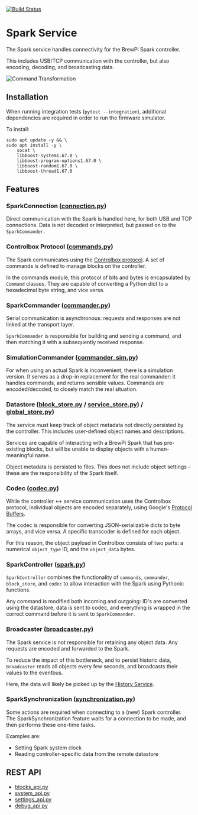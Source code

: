[![Build Status](https://dev.azure.com/brewblox/brewblox/_apis/build/status/BrewBlox.brewblox-devcon-spark?branchName=develop)](https://dev.azure.com/brewblox/brewblox/_build/latest?definitionId=1&branchName=develop)

# Spark Service

The Spark service handles connectivity for the BrewPi Spark controller.

This includes USB/TCP communication with the controller, but also encoding, decoding, and broadcasting data.

![Command Transformation](https://www.plantuml.com/plantuml/png/0/dLPDZ-Cs3BtdLn2vJ5BaurBqC2YAdSnaiLkqdS4cnHuBHQPZxTYIAygJCOh-zrAIl-99kjZroRQaH_BnaTGxSiAwgiZXtXI5q0dihT2K6bi8fuoUJ4fUL_uLfg9KgxAUmZyJu6VsmnoMorzW-WabgXU43_lz4rZykq9oqx0bB3y9ImZ27gi2jID8hIdEziAiiZcmxRMnS319FPzE-kE_YnBCuGjAjwQQ71RhqffKvGZtd_vyWBJICdZd3EpOrsUGCH2ABcZZ4AmwPYvy-cVxAeeonrjuUjpjOKt-r3gQeE2JiaWW67zxjz_-zRZvTNk_Rs4N7OmdIq0Yd01onY98Yy9XM4TUyvOdCP01Xmc-A8a36hj0xur-GUk0LEA3qIgPTXikHE6VVSPMZNRMv3bQ44Jgg0aqCssLX8yF13F6cNkyJMxaCwtEphzdmYiI1vKhLo_0CLpO1ee0NqjZ7IPmKYxZG2j2kvIPq4TnOFB9MQMFR09cxF3y7FS3CXqUhT_5Y386Y24ylzhx2S_Qd7JxlmzfDJd3lTFibiGoKCc8LYXYE9KoGKCqQQeyWGD2QYgTzBxrQMd_338ZJOAI4mCprFvzFinGbwLjM8D3eCadVtgsvqgY_DFcbpMZf0EJ3cg20t-onfb3bIwZTNQ_TZZAbtzsfi2eEbUNs0cMOKkBIwuDYIm39frhfHpnrt4O2i0p-AZnCv_UL7JxPcVh4J0lx161OazlH99mUT0Df0gPv5bmSyxQWuCW_Ed79kSNFDzOFB6yNk4aGimP5am5bRceUqrucNcmZ9rakweG-NN4VQR2JlYPKzEOZogZHY69qHodZkoCoF7_8zcpaNuxdRG__hsYcD0IMARdvTo9PLCffgZfhDyY58wuOeruYIEL_ArypN5NRel8nn1B9NRjCoaroda3_0VRl0KXfR59030UBjfQ32GD8kTMbjJU_aq0kxd2pzkGTtwjYNW1F4Ha5Zi8qv_NqmidudpuLf9ywwEwA92r8LaZfYmDATxETJNYVNMj59jP52BqP5oep0iiRdgUoAayzoo9bgTcLB4eBNwdfjek5AlkSXTwmE_jGhjhd7sbiVsV-y6bkoHfHrV0-Ehm-isOPuAg134O4ouJBge6QJGZLcz67zT6bOTIQ5W_-NJuwI6uj0-6LSVJBmngzcoKoiyPSeTmle9YzdbQBaRZfvbQV9ZJcSI9PYeh0sDSDYuxT-fZ64HzD5BeRWej8BGYQgu9_1ty4Y-nz_NtY0lZQi1tS-DobTMZ2zU4TxpZ8toP-my0 "Command Transformation")

## Installation

When running integration tests (`pytest --integration`), additional dependencies are required in order to run the firmware simulator.

To install:
```
sudo apt update -y && \
sudo apt install -y \
    socat \
    libboost-system1.67.0 \
    libboost-program-options1.67.0 \
    libboost-random1.67.0 \
    libboost-thread1.67.0
```

## Features

### SparkConnection ([connection.py](./brewblox_devcon_spark/connection.py))

Direct communication with the Spark is handled here, for both USB and TCP connections. Data is not decoded or interpreted, but passed on to the `SparkCommander`.

### Controlbox Protocol ([commands.py](./brewblox_devcon_spark/commands.py))

The Spark communicates using the [Controlbox protocol](https://brewblox.netlify.com/dev/reference/spark_commands.html). A set of commands is defined to manage blocks on the controller.

In the commands module, this protocol of bits and bytes is encapsulated by `Command` classes. They are capable of converting a Python dict to a hexadecimal byte string, and vice versa.

### SparkCommander ([commander.py](./brewblox_devcon_spark/commander.py))

Serial communication is asynchronous: requests and responses are not linked at the transport layer.

`SparkCommander` is responsible for building and sending a command, and then matching it with a subsequently received response.

### SimulationCommander ([commander_sim.py](./brewblox_devcon_spark/commander_sim.py))

For when using an actual Spark is inconvenient, there is a simulation version. It serves as a drop-in replacement for the real commander: it handles commands, and returns sensible values.
Commands are encoded/decoded, to closely match the real situation.

### Datastore ([block_store.py](./brewblox_devcon_spark/block_store.py) / [service_store.py](./brewblox_devcon_spark/service_store.py)) / [global_store.py](./brewblox_devcon_spark/global_store.py))

The service must keep track of object metadata not directly persisted by the controller. This includes user-defined object names and descriptions.

Services are capable of interacting with a BrewPi Spark that has pre-existing blocks, but will be unable to display objects with a human-meaningful name.

Object metadata is persisted to files. This does not include object settings - these are the responsibility of the Spark itself.

### Codec ([codec.py](./brewblox_devcon_spark/codec/codec.py))

While the controller <-> service communication uses the Controlbox protocol, individual objects are encoded separately, using Google's [Protocol Buffers](https://developers.google.com/protocol-buffers/).

The codec is responsible for converting JSON-serializable dicts to byte arrays, and vice versa. A specific transcoder is defined for each object.

For this reason, the object payload in Controlbox consists of two parts: a numerical `object_type` ID, and the `object_data` bytes.

### SparkController ([spark.py](./brewblox_devcon_spark/spark.py))

`SparkController` combines the functionality of `commands`, `commander`, `block_store`, and `codec` to allow interaction with the Spark using Pythonic functions.

Any command is modified both incoming and outgoing: ID's are converted using the datastore, data is sent to codec, and everything is wrapped in the correct command before it is sent to `SparkCommander`.

### Broadcaster ([broadcaster.py](./brewblox_devcon_spark/broadcaster.py))

The Spark service is not responsible for retaining any object data. Any requests are encoded and forwarded to the Spark.

To reduce the impact of this bottleneck, and to persist historic data, `Broadcaster` reads all objects every few seconds, and broadcasts their values to the eventbus.

Here, the data will likely be picked up by the [History Service](https://github.com/BrewBlox/brewblox-history).


### SparkSynchronization ([synchronization.py](./brewblox_devcon_spark/synchronization.py))

Some actions are required when connecting to a (new) Spark controller.
The SparkSynchronization feature waits for a connection to be made, and then performs these one-time tasks.

Examples are:
* Setting Spark system clock
* Reading controller-specific data from the remote datastore

## REST API

- [blocks_api.py](./brewblox_devcon_spark/api/blocks_api.py)
- [system_api.py](./brewblox_devcon_spark/api/system_api.py)
- [settings_api.py](./brewblox_devcon_spark/api/settings_api.py)
- [debug_api.py](./brewblox_devcon_spark/api/debug_api.py)
